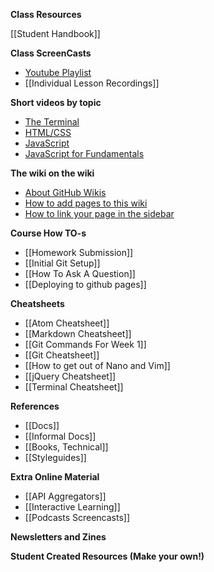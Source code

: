 **Class Resources**

[[Student Handbook]]

**Class ScreenCasts**
* [Youtube Playlist](https://www.youtube.com/playlist?list=PLdnONIhPScSRot_crVbQJG-GJHyYF9bEt)
* [[Individual Lesson Recordings]]

**Short videos by topic**
* [The Terminal](https://www.youtube.com/playlist?list=PLdnONIhPScSToZztXRHyKZTQEsE30luMx)
* [HTML/CSS](https://www.youtube.com/playlist?list=PLdnONIhPScST0Vy4LrIZiYKpFNoxgyH7J)
* [JavaScript](https://www.youtube.com/playlist?list=PLw1xVKFboueks5UMLogE01mdThRU577oa)
* [JavaScript for Fundamentals](https://www.youtube.com/playlist?list=PLw1xVKFbouem3dTQpZi645Z3NMVpMeBud)

**The wiki on the wiki**
* [About GitHub Wikis](https://help.github.com/articles/about-github-wikis/)
* [How to add pages to this wiki](https://help.github.com/articles/adding-wiki-pages-via-the-online-interface/)
* [How to link your page in the sidebar](https://help.github.com/articles/adding-links-to-wikis/)

**Course How TO-s**
* [[Homework Submission]]
* [[Initial Git Setup]]
* [[How To Ask A Question]]
* [[Deploying to github pages]]


**Cheatsheets**
* [[Atom Cheatsheet]]
* [[Markdown Cheatsheet]]
* [[Git Commands For Week 1]]
* [[Git Cheatsheet]]
* [[How to get out of Nano and Vim]]
* [[jQuery Cheatsheet]]
* [[Terminal Cheatsheet]]

**References**
* [[Docs]]
* [[Informal Docs]]
* [[Books, Technical]]
* [[Styleguides]]

**Extra Online Material**
* [[API Aggregators]]
* [[Interactive Learning]]
* [[Podcasts Screencasts]]

**Newsletters and Zines**


**Student Created Resources (Make your own!)**
